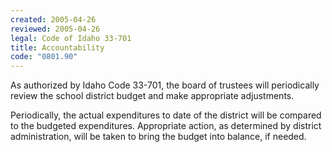 ```yaml
---
created: 2005-04-26
reviewed: 2005-04-26
legal: Code of Idaho 33-701
title: Accountability
code: "0801.90"
---
```


As authorized by Idaho Code 33-701, the board of trustees will periodically review the school district budget and make appropriate adjustments.

Periodically, the actual expenditures to date of the district will be compared to the budgeted expenditures. Appropriate action, as determined by district administration, will be taken to bring the budget into balance, if needed.

